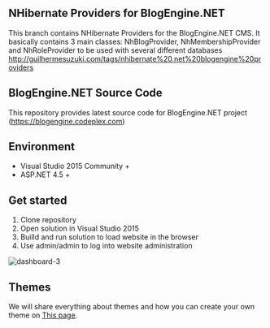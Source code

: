 ## NHibernate Providers for BlogEngine.NET

This branch contains NHibernate Providers for the BlogEngine.NET CMS. It basically contains 3 main classes: NhBlogProvider, NhMembershipProvider and NhRoleProvider to be used with several different databases
http://guilhermesuzuki.com/tags/nhibernate%20.net%20blogengine%20providers

## BlogEngine.NET Source Code
This repository provides latest source code for BlogEngine.NET project (https://blogengine.codeplex.com)

## Environment
  * Visual Studio 2015 Community +
  * ASP.NET 4.5 +

## Get started
  1. Clone repository
  2. Open solution in Visual Studio 2015
  3. Builld and run solution to load website in the browser
  4. Use admin/admin to log into website administration

![dashboard-3](https://cloud.githubusercontent.com/assets/1932785/11760070/0012f9d8-a052-11e5-84a8-e9097cb85f23.png)

## Themes
We will share everything about themes and how you can create your own theme on [This page](http://francis.bio/BlogEngine/).
